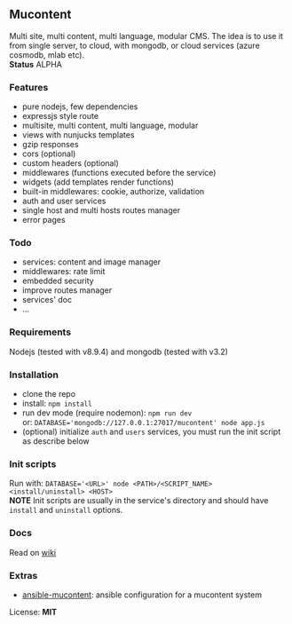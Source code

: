 ## Mucontent
Multi site, multi content, multi language, modular CMS. The idea is to use it from single server, to cloud, with mongodb, or cloud services (azure cosmodb, mlab etc).    
**Status** ALPHA

### Features
- pure nodejs, few dependencies
- expressjs style route
- multisite, multi content, multi language, modular
- views with nunjucks templates
- gzip responses
- cors (optional)
- custom headers (optional)
- middlewares (functions executed before the service)
- widgets (add templates render functions)
- built-in middlewares: cookie, authorize, validation
- auth and user services
- single host and multi hosts routes manager
- error pages

### Todo
- services: content and image manager
- middlewares: rate limit
- embedded security
- improve routes manager
- services' doc
- ...

### Requirements
Nodejs (tested with v8.9.4) and mongodb (tested with v3.2)

### Installation
- clone the repo
- install: `npm install`
- run dev mode (require nodemon): `npm run dev`     
or: `DATABASE='mongodb://127.0.0.1:27017/mucontent' node app.js`
- (optional) initialize `auth` and `users` services, you must run the init script as describe below

### Init scripts
Run with: `DATABASE='<URL>' node <PATH>/<SCRIPT_NAME> <install/uninstall> <HOST>`   
**NOTE** Init scripts are usually in the service's directory and should have `install` and `uninstall` options.

### Docs
Read on [wiki](https://github.com/anddimario/mucontent/wiki)

### Extras
- [ansible-mucontent](https://github.com/anddimario/ansible-mucontent): ansible configuration for a mucontent system

License: **MIT**
